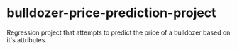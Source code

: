 # bulldozer-price-prediction-project
Regression project that attempts to predict the price of a bulldozer based on it's attributes.
